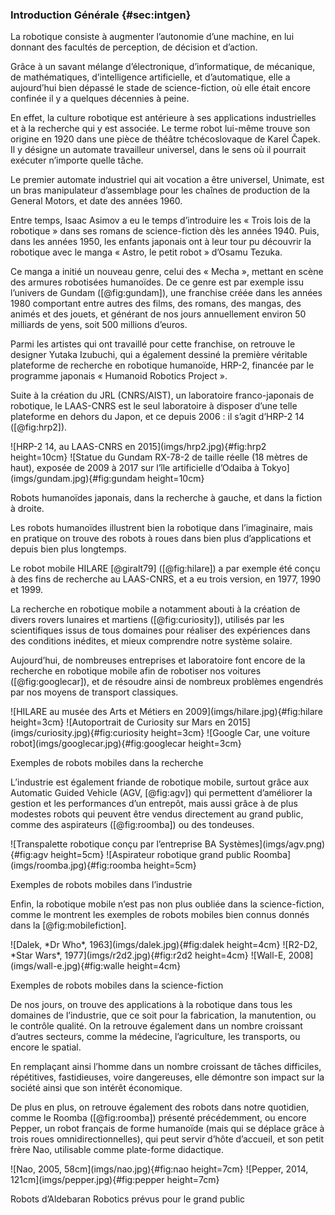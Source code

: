 ### Introduction Générale {#sec:intgen}

La robotique consiste à augmenter l’autonomie d’une machine, en lui donnant des facultés de perception, de décision et
d’action.

Grâce à un savant mélange d’électronique, d’informatique, de mécanique, de mathématiques, d’intelligence artificielle,
et d’automatique, elle a aujourd’hui bien dépassé le stade de science-fiction, où elle était encore confinée il y a
quelques décennies à peine.

En effet, la culture robotique est antérieure à ses applications industrielles et à la recherche qui y est associée. Le
terme robot lui-même trouve son origine en 1920 dans une pièce de théâtre tchécoslovaque de Karel Čapek. Il y désigne
un automate travailleur universel, dans le sens où il pourrait exécuter n’importe quelle tâche.

Le premier automate industriel qui ait vocation a être universel, Unimate, est un bras manipulateur d’assemblage pour
les chaînes de production de la General Motors, et date des années 1960.

Entre temps, Isaac Asimov a eu le temps d’introduire les « Trois lois de la robotique » dans ses romans de
science-fiction dès les années 1940. Puis, dans les années 1950, les enfants japonais ont à leur tour pu découvrir la
robotique avec le manga « Astro, le petit robot » d’Osamu Tezuka.

Ce manga a initié un nouveau genre, celui des « Mecha », mettant en scène des armures robotisées humanoïdes.
De ce genre est par exemple issu l’univers de Gundam ([@fig:gundam]), une franchise créée dans les années 1980
comportant entre autres des films, des romans, des mangas, des animés et des jouets, et générant de nos jours
annuellement environ 50 milliards de yens, soit 500 millions d’euros.

Parmi les artistes qui ont travaillé pour cette franchise, on retrouve le designer Yutaka Izubuchi, qui a également
dessiné la première véritable plateforme de recherche en robotique humanoïde, HRP-2, financée par le programme japonais
« Humanoid Robotics Project ».

Suite à la création du JRL (CNRS/AIST), un laboratoire franco-japonais de robotique, le LAAS-CNRS est le seul
laboratoire à disposer d’une telle plateforme en dehors du Japon, et ce depuis 2006 : il s’agit d’HRP-2 14
([@fig:hrp2]).

<div id="fig:japon">
![HRP-2 14, au LAAS-CNRS en 2015](imgs/hrp2.jpg){#fig:hrp2 height=10cm}
![Statue du Gundam RX-78-2 de taille réelle (18 mètres de haut), exposée de 2009 à 2017 sur l’île artificielle d’Odaiba
à Tokyo](imgs/gundam.jpg){#fig:gundam height=10cm}

Robots humanoïdes japonais, dans la recherche à gauche, et dans la fiction à droite.
</div>

Les robots humanoïdes illustrent bien la robotique dans l’imaginaire, mais en pratique on trouve des robots à roues
dans bien plus d’applications et depuis bien plus longtemps.

Le robot mobile HILARE [@giralt79] ([@fig:hilare]) a par exemple été conçu à des fins de recherche au LAAS-CNRS, et a
eu trois version, en 1977, 1990 et 1999.

La recherche en robotique mobile a notamment abouti à la création de divers rovers lunaires et martiens
([@fig:curiosity]), utilisés par les scientifiques issus de tous domaines pour réaliser des expériences dans des
conditions inédites, et mieux comprendre notre système solaire.

Aujourd’hui, de nombreuses entreprises et laboratoire font encore de la recherche en robotique mobile afin de robotiser
nos voitures ([@fig:googlecar]), et de résoudre ainsi de nombreux problèmes engendrés par nos moyens de transport
classiques.

<div id="fig:mobilerecherche">
![HILARE au musée des Arts et Métiers en 2009](imgs/hilare.jpg){#fig:hilare height=3cm}
![Autoportrait de Curiosity sur Mars en 2015](imgs/curiosity.jpg){#fig:curiosity height=3cm}
![Google Car, une voiture robot](imgs/googlecar.jpg){#fig:googlecar height=3cm}

Exemples de robots mobiles dans la recherche
</div>

L’industrie est également friande de robotique mobile, surtout grâce aux Automatic Guided Vehicle (AGV, [@fig:agv]) qui
permettent d’améliorer la gestion et les performances d’un entrepôt, mais aussi grâce à de plus modestes robots qui
peuvent être vendus directement au grand public, comme des aspirateurs ([@fig:roomba]) ou des tondeuses.

<div id="fig:mobileindustrie">
![Transpalette robotique conçu par l’entreprise BA Systèmes](imgs/agv.png){#fig:agv height=5cm}
![Aspirateur robotique grand public Roomba](imgs/roomba.jpg){#fig:roomba height=5cm}

Exemples de robots mobiles dans l’industrie
</div>

Enfin, la robotique mobile n’est pas non plus oubliée dans la science-fiction, comme le montrent les exemples de robots
mobiles bien connus donnés dans la [@fig:mobilefiction].

<div id="fig:mobilefiction">
![Dalek, *Dr Who*, 1963](imgs/dalek.jpg){#fig:dalek height=4cm}
![R2-D2, *Star Wars*, 1977](imgs/r2d2.jpg){#fig:r2d2 height=4cm}
![Wall-E, 2008](imgs/wall-e.jpg){#fig:walle height=4cm}

Exemples de robots mobiles dans la science-fiction
</div>

De nos jours, on trouve des applications à la robotique dans tous les domaines de l’industrie, que ce soit pour la
fabrication, la manutention, ou le contrôle qualité. On la retrouve également dans un nombre croissant d’autres
secteurs, comme la médecine, l’agriculture, les transports, ou encore le spatial.

En remplaçant ainsi l’homme dans un nombre croissant de tâches difficiles, répétitives, fastidieuses, voire
dangereuses, elle démontre son impact sur la société ainsi que son intérêt économique.

De plus en plus, on retrouve également des robots dans notre quotidien, comme le Roomba ([@fig:roomba]) présenté
précédemment, ou encore Pepper, un robot français de forme humanoïde (mais qui se déplace grâce à trois roues
omnidirectionnelles), qui peut servir d’hôte d’accueil, et son petit frère Nao, utilisable comme plate-forme didactique.

<div id="fig:aldebaran">
![Nao, 2005, 58cm](imgs/nao.jpg){#fig:nao height=7cm}
![Pepper, 2014, 121cm](imgs/pepper.jpg){#fig:pepper height=7cm}

Robots d’Aldebaran Robotics prévus pour le grand public
</div>
